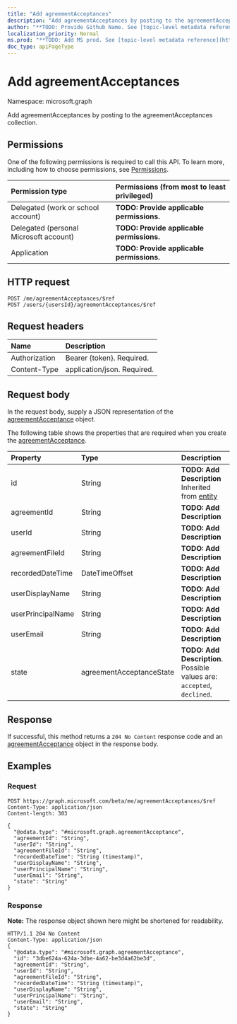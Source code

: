 ```yaml
---
title: "Add agreementAcceptances"
description: "Add agreementAcceptances by posting to the agreementAcceptances collection."
author: "**TODO: Provide Github Name. See [topic-level metadata reference](https://msgo.azurewebsites.net/add/document/guidelines/metadata.html#topic-level-metadata)**"
localization_priority: Normal
ms.prod: "**TODO: Add MS prod. See [topic-level metadata reference](https://msgo.azurewebsites.net/add/document/guidelines/metadata.html#topic-level-metadata)**"
doc_type: apiPageType
---
```


# Add agreementAcceptances

Namespace: microsoft.graph

Add agreementAcceptances by posting to the agreementAcceptances collection.

## Permissions
One of the following permissions is required to call this API. To learn more, including how to choose permissions, see [Permissions](/concepts/permissions-reference.md).

|Permission type|Permissions (from most to least privileged)|
|:---|:---|
|Delegated (work or school account)|**TODO: Provide applicable permissions.**|
|Delegated (personal Microsoft account)|**TODO: Provide applicable permissions.**|
|Application|**TODO: Provide applicable permissions.**|

## HTTP request
<!-- {
  "blockType": "ignored"
}
-->
``` http
POST /me/agreementAcceptances/$ref
POST /users/{usersId}/agreementAcceptances/$ref
```

## Request headers
|Name|Description|
|:---|:---|
|Authorization|Bearer {token}. Required.|
|Content-Type|application/json. Required.|

## Request body
In the request body, supply a JSON representation of the [agreementAcceptance](../resources/agreementacceptance.md) object.

The following table shows the properties that are required when you create the [agreementAcceptance](../resources/agreementacceptance.md).

|Property|Type|Description|
|:---|:---|:---|
|id|String|**TODO: Add Description** Inherited from [entity](../resources/entity.md)|
|agreementId|String|**TODO: Add Description**|
|userId|String|**TODO: Add Description**|
|agreementFileId|String|**TODO: Add Description**|
|recordedDateTime|DateTimeOffset|**TODO: Add Description**|
|userDisplayName|String|**TODO: Add Description**|
|userPrincipalName|String|**TODO: Add Description**|
|userEmail|String|**TODO: Add Description**|
|state|agreementAcceptanceState|**TODO: Add Description**. Possible values are: `accepted`, `declined`.|



## Response
If successful, this method returns a `204 No Content` response code and an [agreementAcceptance](../resources/agreementacceptance.md) object in the response body.

## Examples

### Request
<!-- {
  "blockType": "request",
  "name": "create_agreementacceptance_from_agreementacceptances"
}
-->
``` http
POST https://graph.microsoft.com/beta/me/agreementAcceptances/$ref
Content-Type: application/json
Content-length: 303

{
  "@odata.type": "#microsoft.graph.agreementAcceptance",
  "agreementId": "String",
  "userId": "String",
  "agreementFileId": "String",
  "recordedDateTime": "String (timestamp)",
  "userDisplayName": "String",
  "userPrincipalName": "String",
  "userEmail": "String",
  "state": "String"
}
```

### Response
**Note:** The response object shown here might be shortened for readability.
<!-- {
  "blockType": "response",
  "truncated": true,
  "@odata.type": "microsoft.graph.agreementacceptance"
}
-->
``` http
HTTP/1.1 204 No Content
Content-Type: application/json
{
  "@odata.type": "#microsoft.graph.agreementAcceptance",
  "id": "3dbe624a-624a-3dbe-4a62-be3d4a62be3d",
  "agreementId": "String",
  "userId": "String",
  "agreementFileId": "String",
  "recordedDateTime": "String (timestamp)",
  "userDisplayName": "String",
  "userPrincipalName": "String",
  "userEmail": "String",
  "state": "String"
}
```

